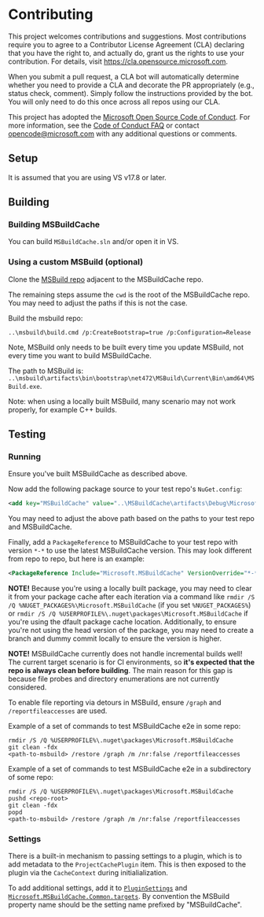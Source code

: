 # Contributing

This project welcomes contributions and suggestions. Most contributions require you to agree to a
Contributor License Agreement (CLA) declaring that you have the right to, and actually do, grant us
the rights to use your contribution. For details, visit https://cla.opensource.microsoft.com.

When you submit a pull request, a CLA bot will automatically determine whether you need to provide
a CLA and decorate the PR appropriately (e.g., status check, comment). Simply follow the instructions
provided by the bot. You will only need to do this once across all repos using our CLA.

This project has adopted the [Microsoft Open Source Code of Conduct](https://opensource.microsoft.com/codeofconduct/).
For more information, see the [Code of Conduct FAQ](https://opensource.microsoft.com/codeofconduct/faq/) or
contact [opencode@microsoft.com](mailto:opencode@microsoft.com) with any additional questions or comments.

## Setup

It is assumed that you are using VS v17.8 or later.

## Building

### Building MSBuildCache

You can build `MSBuildCache.sln` and/or open it in VS.

### Using a custom MSBuild (optional)

Clone the [MSBuild repo](https://github.com/dotnet/msbuild) adjacent to the MSBuildCache repo.

The remaining steps assume the `cwd` is the root of the MSBuildCache repo. You may need to adjust the paths if this is not the case.

Build the msbuild repo:
```
..\msbuild\build.cmd /p:CreateBootstrap=true /p:Configuration=Release
```
Note, MSBuild only needs to be built every time you update MSBuild, not every time you want to build MSBuildCache.

The path to MSBuild is: `..\msbuild\artifacts\bin\bootstrap\net472\MSBuild\Current\Bin\amd64\MSBuild.exe`.

Note: when using a locally built MSBuild, many scenario may not work properly, for example C++ builds.

## Testing

### Running

Ensure you've built MSBuildCache as described above.

Now add the following package source to your test repo's `NuGet.config`:

```xml
<add key="MSBuildCache" value="..\MSBuildCache\artifacts\Debug\Microsoft.MSBuildCache" />
```

You may need to adjust the above path based on the paths to your test repo and MSBuildCache.

Finally, add a `PackageReference` to MSBuildCache to your test repo with version `*-*` to use the latest MSBuildCache version. This may look different from repo to repo, but here is an example:

```xml
<PackageReference Include="Microsoft.MSBuildCache" VersionOverride="*-*" IncludeAssets="Analyzers;Build;BuildMultitargeting;BuildTransitive" PrivateAssets="All" />
```

**NOTE!** Because you're using a locally built package, you may need to clear it from your package cache after each iteration via a command like `rmdir /S /Q %NUGET_PACKAGES%\Microsoft.MSBuildCache` (if you set `%NUGET_PACKAGES%`) or `rmdir /S /Q %USERPROFILE%\.nuget\packages\Microsoft.MSBuildCache` if you're using the dfault package cache location. Additionally, to ensure you're not using the head version of the package, you may need to create a branch and dummy commit locally to ensure the version is higher.

**NOTE!** MSBuildCache currently does not handle incremental builds well! The current target scenario is for CI environments, so **it's expected that the repo is always clean before building**. The main reason for this gap is because file probes and directory enumerations are not currently considered.

To enable file reporting via detours in MSBuild, ensure `/graph` and `/reportfileaccesses` are used.

Example of a set of commands to test MSBuildCache e2e in some repo:

```
rmdir /S /Q %USERPROFILE%\.nuget\packages\Microsoft.MSBuildCache
git clean -fdx
<path-to-msbuild> /restore /graph /m /nr:false /reportfileaccesses
```

Example of a set of commands to test MSBuildCache e2e in a subdirectory of some repo:

```
rmdir /S /Q %USERPROFILE%\.nuget\packages\Microsoft.MSBuildCache
pushd <repo-root>
git clean -fdx
popd
<path-to-msbuild> /restore /graph /m /nr:false /reportfileaccesses
```

### Settings

There is a built-in mechanism to passing settings to a plugin, which is to add metadata to the `ProjectCachePlugin` item. This is then exposed to the plugin via the `CacheContext` during initialialization.

To add additional settings, add it to [`PluginSettings`](src\Common\PluginSettings.cs) and [`Microsoft.MSBuildCache.Common.targets`](src\Common\build\Microsoft.MSBuildCache.Common.targets). By convention the MSBuild property name should be the setting name prefixed by "MSBuildCache".
